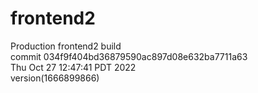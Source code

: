 # frontend2  
Production frontend2 build  
commit 034f9f404bd36879590ac897d08e632ba7711a63  
Thu Oct 27 12:47:41 PDT 2022  
version(1666899866)  
